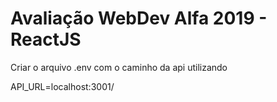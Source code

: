 # Avaliação WebDev Alfa 2019 - ReactJS


Criar o arquivo .env com o caminho da api utilizando 

API_URL=localhost:3001/
